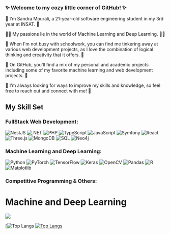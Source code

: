 ### ✨ Welcome to my cozy little corner of GitHub! ✨

🌸 I'm Sandra Mourali, a 21-year-old software engineering student in my 3rd year at INSAT. 🌸

🍃🐝 My passions lie in the world of Machine Learning and Deep Learning. 🐝🍃

🍄 When I'm not busy with schoolwork, you can find me tinkering away at various web development projects, as I love the combination of logical thinking and creativity that it offers. 🍄

🌼 On GitHub, you'll find a mix of my personal and academic projects including some of my favorite machine learning and web development projects. 🌼

🌻 I'm always looking for ways to improve my skills and knowledge, so feel free to reach out and connect with me! 🌻

## My Skill Set

### FullStack Web Development:

<p>
  <img src="https://img.shields.io/badge/NestJS-E0234E?logo=nestjs&logoColor=white&style=for-the-badge" alt="NestJS">
  <img src="https://img.shields.io/badge/.NET-512BD4?logo=.net&logoColor=white&style=for-the-badge" alt=".NET">
  <img src="https://img.shields.io/badge/PHP-777BB4?logo=php&logoColor=white&style=for-the-badge" alt="PHP">
  <img src="https://img.shields.io/badge/TypeScript-3178C6?logo=typescript&logoColor=white&style=for-the-badge" alt="TypeScript">
  <img src="https://img.shields.io/badge/JavaScript-F7DF1E?logo=javascript&logoColor=black&style=for-the-badge" alt="JavaScript">
  <img src="https://img.shields.io/badge/Symfony-000000?logo=symfony&logoColor=white&style=for-the-badge" alt="Symfony">
  <img src="https://img.shields.io/badge/React-61DAFB?logo=react&logoColor=white&style=for-the-badge" alt="React">
  <img src="https://img.shields.io/badge/Three.js-000000?logo=three-dot-js&logoColor=white&style=for-the-badge" alt="Three.js">
  <img src="https://img.shields.io/badge/MongoDB-47A248?logo=mongodb&logoColor=white&style=for-the-badge" alt="MongoDB">
  <img src="https://img.shields.io/badge/SQL-003B57?logo=sql&logoColor=white&style=for-the-badge" alt="SQL">
  <img src="https://img.shields.io/badge/Neo4j-008CC1?logo=neo4j&logoColor=white&style=for-the-badge" alt="Neo4j">
</p>


### Machine Learning and Deep Learning:

<p>
  <img src="https://img.shields.io/badge/Python-3776AB?logo=python&logoColor=white&style=for-the-badge" alt="Python">
  <img src="https://img.shields.io/badge/PyTorch-EE4C2C?logo=pytorch&logoColor=white&style=for-the-badge" alt="PyTorch">
  <img src="https://img.shields.io/badge/TensorFlow-FF6F00?logo=tensorflow&logoColor=white&style=for-the-badge" alt="TensorFlow">
  <img src="https://img.shields.io/badge/Keras-D00000?logo=keras&logoColor=white&style=for-the-badge" alt="Keras">
  <img src="https://img.shields.io/badge/OpenCV-5C3EE8?logo=opencv&logoColor=white&style=for-the-badge" alt="OpenCV">
  <img src="https://img.shields.io/badge/Hadoop-FF7F17?logo=pandas&logoColor=white&style=for-the-badge" alt="Pandas">
  <img src="https://img.shields.io/badge/Power%20Bi-F2C811?logo=R&logoColor=black&style=for-the-badge" alt="R">
  <img src="https://img.shields.io/badge/Tableau-E97627?logo=matplotlib&logoColor=white&style=for-the-badge" alt="Matplotlib">
</p>

### Competitive Programming & Others: 

<p align="center">
  <h1>Machine and Deep Learning </h1>
  <a href="https://skillicons.dev">
    <img src="https://skillicons.dev/icons?i=tensorflow,pandas,jupyter,python,numpy,R" />
  </a>
</p>

          
[![Top Langs](https://github-readme-stats.vercel.app/api?username=mouralisandra&count_private=true&show_icons=true&theme=tokyonight)
[![Top Langs](https://github-readme-stats-git-masterrstaa-rickstaa.vercel.app/api/top-langs/?username=mouralisandra&hide=css,scss,html&theme=tokyonight)](https://github.com/mouralisandra/github-readme-stats)



